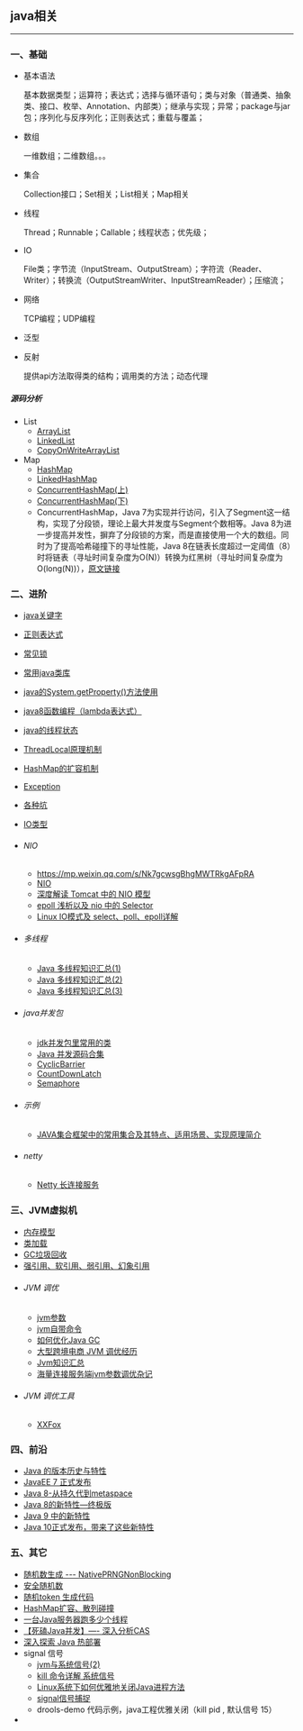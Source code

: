 ## java相关

---

### 一、基础


* 基本语法

	基本数据类型；运算符；表达式；选择与循环语句；类与对象（普通类、抽象类、接口、枚举、Annotation、内部类）；继承与实现；异常；package与jar包；序列化与反序列化；正则表达式；重载与覆盖；
* 数组

	一维数组；二维数组。。。
* 集合
	
	Collection接口；Set相关；List相关；Map相关
* 线程

	Thread；Runnable；Callable；线程状态；优先级；
* IO

	File类；字节流（InputStream、OutputStream）；字符流（Reader、Writer）；转换流（OutputStreamWriter、InputStreamReader）；压缩流；

* 网络
	
	TCP编程；UDP编程
* 泛型
* 反射

	提供api方法取得类的结构；调用类的方法；动态代理

#####  源码分析

* List
	* [ArrayList](https://mp.weixin.qq.com/s/g1E3GQU1JJzpAxV4zwRKgg) 
	* [LinkedList](https://mp.weixin.qq.com/s/oA0D1BjzBi7z0Xuvt4O-PQ) 
	* [CopyOnWriteArrayList](https://mp.weixin.qq.com/s/riVaKy4IR2uRGZzKMLVtAQ)
* Map
	* [HashMap](https://mp.weixin.qq.com/s/SyKckwLfV2ypJOzTFA7R_g)
	* [LinkedHashMap](https://mp.weixin.qq.com/s/m2XfI2A2jJqFLAI_iNZI-g)
	* [ConcurrentHashMap(上)](https://mp.weixin.qq.com/s/1GJ4Vd2iHgyvjMFLv7sO2A)
	* [ConcurrentHashMap(下)](https://mp.weixin.qq.com/s/rPa30_MslGTz56UTxE0WAA)
	* ConcurrentHashMap，Java 7为实现并行访问，引入了Segment这一结构，实现了分段锁，理论上最大并发度与Segment个数相等。Java 8为进一步提高并发性，摒弃了分段锁的方案，而是直接使用一个大的数组。同时为了提高哈希碰撞下的寻址性能，Java 8在链表长度超过一定阈值（8）时将链表（寻址时间复杂度为O(N)）转换为红黑树（寻址时间复杂度为O(long(N))），[原文链接](http://www.jasongj.com/java/concurrenthashmap/)


### 二、进阶

* 	[java关键字](java修饰词.md)
* 	[正则表达式](regex.md)
* 	[常见锁](java-lock.md)
* 	[常用java类库](常用java类.md)
*	[java的System.getProperty()方法使用](http://blog.csdn.net/itomge/article/details/9098207)
* 	[java8函数编程（lambda表达式）](java8-stream.md)
* 	[java的线程状态](java的线程状态.md)
* 	[ThreadLocal原理机制](ThreadLocal.md)
* 	[HashMap的扩容机制](HashMap的扩容机制.md)
* 	[Exception](java-exception.md)
* 	[各种坑](各种坑.md)
* 	[IO类型](java-io.md)

* ###### NIO
	* https://mp.weixin.qq.com/s/Nk7gcwsgBhgMWTRkgAFpRA
	* 	[NIO](NIO.md)
	* 	[深度解读 Tomcat 中的 NIO 模型](https://mp.weixin.qq.com/s/Nk7gcwsgBhgMWTRkgAFpRA)
	* [epoll 浅析以及 nio 中的 Selector](https://mp.weixin.qq.com/s/RmONdyXuJZa8WyJCu2j7WA)
	* [Linux IO模式及 select、poll、epoll详解](https://segmentfault.com/a/1190000003063859)

* ###### 多线程
	* [Java 多线程知识汇总(1)](https://mp.weixin.qq.com/s/D3TIYMaCSGtY5Dv38vMHpA)
	* [Java 多线程知识汇总(2)](https://mp.weixin.qq.com/s/e9avHfZtfiQ4v3fhVHIcAA)
	* [Java 多线程知识汇总(3)](https://mp.weixin.qq.com/s/s6UvYe1CP8zigR7E6mK9Og)

* ###### java并发包
	* 	[jdk并发包里常用的类](concurrent-class.md)
	*	[Java 并发源码合集](https://mp.weixin.qq.com/s/K8y6wMNDLwsmU7EFRx7Dsw)
	*	[CyclicBarrier](https://mp.weixin.qq.com/s/Y9IcHAwa4VkJN02_U1fDWg)
	* 	[CountDownLatch](https://mp.weixin.qq.com/s/UA8hoHiJj5vzb2-c08lpDA)
	* 	[Semaphore](https://mp.weixin.qq.com/s/i_-seey2Du-99SyLSC9OiQ)
	


* ###### 示例
	* [JAVA集合框架中的常用集合及其特点、适用场景、实现原理简介](https://mp.weixin.qq.com/s/FRF-c2t_Un1Krw29yuxyaw)

* ###### netty	
	* [Netty 长连接服务](https://www.dozer.cc/2014/12/netty-long-connection.html)


### 三、JVM虚拟机

*  	[内存模型](jvm内存结构.md)
* 	[类加载](类加载器.md)
*  	[GC垃圾回收](java-gc.md)
* 	[强引用、软引用、弱引用、幻象引用](java-class-reference.md)
* ###### JVM 调优
	*   [jvm参数](jvm-param.md)
	*  	[jvm自带命令](https://mp.weixin.qq.com/s/QNr8somjodyvU9dRAQG2oA)
	* 	[如何优化Java GC](https://mp.weixin.qq.com/s/ydkEkh_Uc1paftJLKIsm0w)
	* 	[大型跨境电商 JVM 调优经历](https://mp.weixin.qq.com/s/bOarreWhQJmS6VTZfFcsZw)
	*   [Jvm知识汇总](https://mp.weixin.qq.com/s/4c9K5eYMFGVV2WyKaYXVBA)
	*   [海量连接服务端jvm参数调优杂记](https://mp.weixin.qq.com/s/jt_BCAo8krxPAhLhhLdIrg)
* ###### JVM 调优工具
	* 	[XXFox](http://xxfox.perfma.com/)

### 四、前沿

*   [Java 的版本历史与特性](https://mp.weixin.qq.com/s/wcF14v11QaS21UFczqGbVg)
*   [JavaEE 7 正式发布](http://www.iteye.com/news/27980)
*   [Java 8-从持久代到metaspace](https://mp.weixin.qq.com/s/w_Uqi5PBkWCqh7qHq6XaKw)
*   [Java 8的新特性—终极版](https://mp.weixin.qq.com/s/CWNIRk9xGu2XSbrWELTKNg)
* 	[Java 9 中的新特性](https://mp.weixin.qq.com/s/YalBtZ_dZayMec8aprk6Xw)
* 	[Java 10正式发布，带来了这些新特性](https://mp.weixin.qq.com/s/UX_tP95fTR99B53DYgHNJQ)

### 五、其它
* 	[随机数生成 --- NativePRNGNonBlocking ](http://hongjiang.info/java8-nativeprng-blocking/)
* 	[安全随机数](https://www.cnblogs.com/eaglediao/p/9291339.html)
* 	[随机token 生成代码](java-random.md)
* 	[HashMap扩容、散列碰撞](https://yq.aliyun.com/articles/225660?spm=5176.100238.spm-cont-list.1.LYRwKV)
* 	[一台Java服务器跑多少个线程](https://mp.weixin.qq.com/s/lQkPltX3yS3bGb9EbxHGAg)
* 	[【死磕Java并发】—- 深入分析CAS](https://mp.weixin.qq.com/s/--AMdl0GZQkY1MWIWQ-HHA)
* 	[深入探索 Java 热部署](https://www.ibm.com/developerworks/cn/java/j-lo-hotdeploy/index.html)
* 	signal 信号
	* [jvm与系统信号(2)](http://hongjiang.info/jvm-and-signals-2/)
	* [kill 命令详解 系统信号](https://www.cnblogs.com/MYSQLZOUQI/p/5258898.html)
	* [Linux系统下如何优雅地关闭Java进程方法](http://www.kgc.cn/bbs/post/90262.shtml)
	* [signal信号捕捉](https://blog.csdn.net/aa4790139/article/details/8584931)
	* drools-demo 代码示例，java工程优雅关闭（kill pid , 默认信号 15）
* 
	
	
